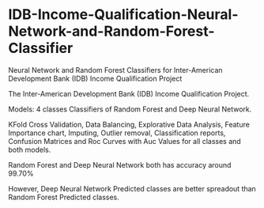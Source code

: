 # IDB-Income-Qualification-Neural-Network-and-Random-Forest-Classifier
Neural Network and Random Forest Classifiers for Inter-American Development Bank (IDB) Income Qualification Project

The Inter-American Development Bank (IDB)
Income Qualification Project.

Models: 4 classes Classifiers of Random Forest and Deep Neural Network.

KFold Cross Validation, Data Balancing, Explorative Data Analysis, Feature Importance chart, 
Imputing, Outlier removal, Classification reports, Confusion Matrices and Roc Curves with Auc Values for all classes and both models.

Random Forest and Deep Neural Network both has accuracy around 99.70%

However, Deep Neural Network Predicted classes are better spreadout than Random Forest Predicted classes.



